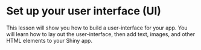 # Set up your user interface (UI)

This lesson will show you how to build a user-interface for your app. You will learn how to lay out the user-interface, then add text, images, and other HTML elements to your Shiny app.
